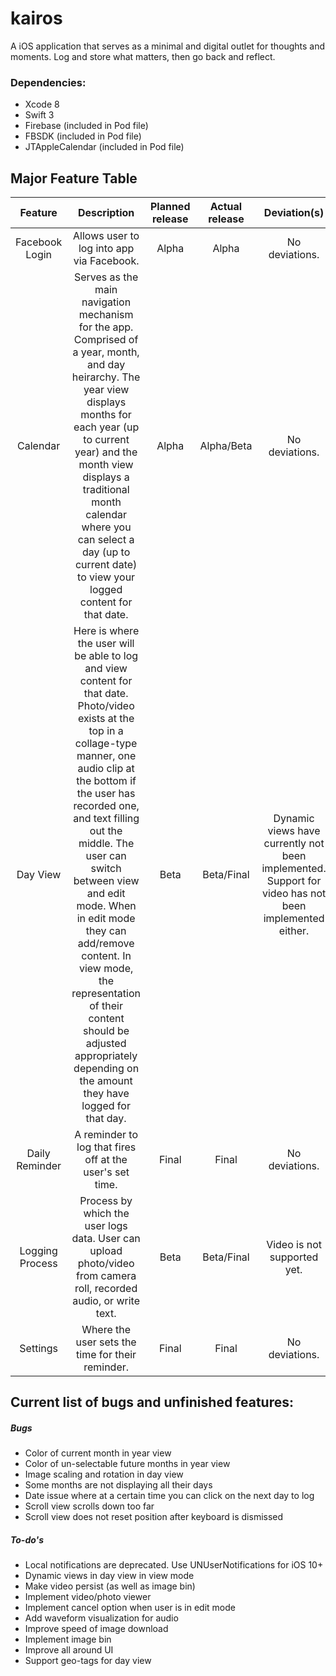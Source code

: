 # kairos
A iOS application that serves as a minimal and digital outlet for thoughts and moments. Log and store what matters, then go back and reflect.

### Dependencies:
* Xcode 8
* Swift 3
* Firebase (included in Pod file)
* FBSDK (included in Pod file)
* JTAppleCalendar (included in Pod file)

## Major Feature Table
| Feature       | Description   | Planned release  | Actual release | Deviation(s) |
| :-----------: |:-------------:| :---------------:| :-------------:| :-----------:|
| Facebook Login| Allows user to log into app via Facebook. | Alpha |  Alpha | No deviations.|
| Calendar      | Serves as the main navigation mechanism for the app. Comprised of a year, month, and day heirarchy. The year view displays months for each year (up to current year) and the month view displays a traditional month calendar where you can select a day (up to current date) to view your logged content for that date.|   Alpha		   |   Alpha/Beta   |   No deviations. |
| Day View      | Here is where the user will be able to log and view content for that date. Photo/video exists at the top in a collage-type manner, one audio clip at the bottom if the user has recorded one, and text filling out the middle. The user can switch between view and edit mode. When in edit mode they can add/remove content. In view mode, the representation of their content should be adjusted appropriately depending on the amount they have logged for that day. |   Beta 		   |        Beta/Final      |      Dynamic views have currently not been implemented. Support for video has not been implemented either.    |
| Daily Reminder | A reminder to log that fires off at the user's set time.      |    Final		   |        Final       |      No deviations.       |
| Logging Process      | Process by which the user logs data. User can upload photo/video from camera roll, recorded audio, or write text.       |   Beta 		   |        Beta/Final      |      Video is not supported yet.      |
| Settings | Where the user sets the time for their reminder.      |    Final		   |        Final      |      No deviations.      |

## Current list of bugs and unfinished features:
##### Bugs
* Color of current month in year view
* Color of un-selectable future months in year view
* Image scaling and rotation in day view
* Some months are not displaying all their days
* Date issue where at a certain time you can click on the next day to log
* Scroll view scrolls down too far
* Scroll view does not reset position after keyboard is dismissed

##### To-do's
* Local notifications are deprecated. Use UNUserNotifications for iOS 10+
* Dynamic views in day view in view mode
* Make video persist (as well as image bin)
* Implement video/photo viewer
* Implement cancel option when user is in edit mode
* Add waveform visualization for audio
* Improve speed of image download
* Implement image bin
* Improve all around UI
* Support geo-tags for day view
